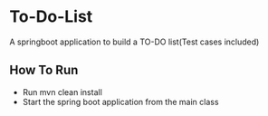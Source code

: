 # To-Do-List

A springboot application to build a TO-DO list(Test cases included)

## How To Run
* Run mvn clean install
* Start the spring boot application from the main class
